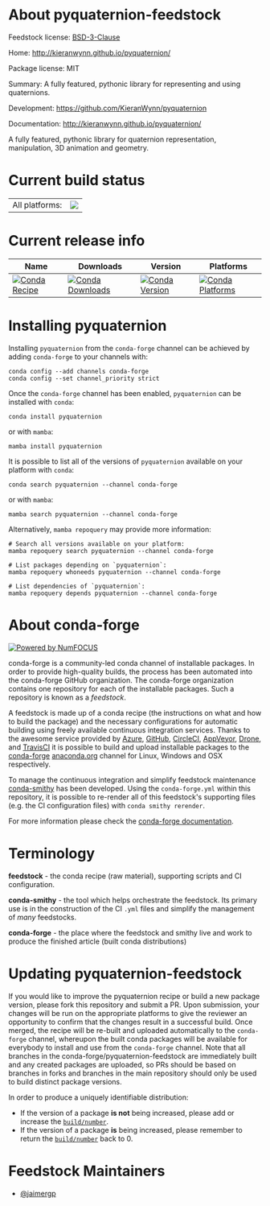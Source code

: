 About pyquaternion-feedstock
============================

Feedstock license: [BSD-3-Clause](https://github.com/conda-forge/pyquaternion-feedstock/blob/main/LICENSE.txt)

Home: http://kieranwynn.github.io/pyquaternion/

Package license: MIT

Summary: A fully featured, pythonic library for representing and using quaternions.

Development: https://github.com/KieranWynn/pyquaternion

Documentation: http://kieranwynn.github.io/pyquaternion/

A fully featured, pythonic library for quaternion representation,
manipulation, 3D animation and geometry.


Current build status
====================


<table><tr><td>All platforms:</td>
    <td>
      <a href="https://dev.azure.com/conda-forge/feedstock-builds/_build/latest?definitionId=11733&branchName=main">
        <img src="https://dev.azure.com/conda-forge/feedstock-builds/_apis/build/status/pyquaternion-feedstock?branchName=main">
      </a>
    </td>
  </tr>
</table>

Current release info
====================

| Name | Downloads | Version | Platforms |
| --- | --- | --- | --- |
| [![Conda Recipe](https://img.shields.io/badge/recipe-pyquaternion-green.svg)](https://anaconda.org/conda-forge/pyquaternion) | [![Conda Downloads](https://img.shields.io/conda/dn/conda-forge/pyquaternion.svg)](https://anaconda.org/conda-forge/pyquaternion) | [![Conda Version](https://img.shields.io/conda/vn/conda-forge/pyquaternion.svg)](https://anaconda.org/conda-forge/pyquaternion) | [![Conda Platforms](https://img.shields.io/conda/pn/conda-forge/pyquaternion.svg)](https://anaconda.org/conda-forge/pyquaternion) |

Installing pyquaternion
=======================

Installing `pyquaternion` from the `conda-forge` channel can be achieved by adding `conda-forge` to your channels with:

```
conda config --add channels conda-forge
conda config --set channel_priority strict
```

Once the `conda-forge` channel has been enabled, `pyquaternion` can be installed with `conda`:

```
conda install pyquaternion
```

or with `mamba`:

```
mamba install pyquaternion
```

It is possible to list all of the versions of `pyquaternion` available on your platform with `conda`:

```
conda search pyquaternion --channel conda-forge
```

or with `mamba`:

```
mamba search pyquaternion --channel conda-forge
```

Alternatively, `mamba repoquery` may provide more information:

```
# Search all versions available on your platform:
mamba repoquery search pyquaternion --channel conda-forge

# List packages depending on `pyquaternion`:
mamba repoquery whoneeds pyquaternion --channel conda-forge

# List dependencies of `pyquaternion`:
mamba repoquery depends pyquaternion --channel conda-forge
```


About conda-forge
=================

[![Powered by
NumFOCUS](https://img.shields.io/badge/powered%20by-NumFOCUS-orange.svg?style=flat&colorA=E1523D&colorB=007D8A)](https://numfocus.org)

conda-forge is a community-led conda channel of installable packages.
In order to provide high-quality builds, the process has been automated into the
conda-forge GitHub organization. The conda-forge organization contains one repository
for each of the installable packages. Such a repository is known as a *feedstock*.

A feedstock is made up of a conda recipe (the instructions on what and how to build
the package) and the necessary configurations for automatic building using freely
available continuous integration services. Thanks to the awesome service provided by
[Azure](https://azure.microsoft.com/en-us/services/devops/), [GitHub](https://github.com/),
[CircleCI](https://circleci.com/), [AppVeyor](https://www.appveyor.com/),
[Drone](https://cloud.drone.io/welcome), and [TravisCI](https://travis-ci.com/)
it is possible to build and upload installable packages to the
[conda-forge](https://anaconda.org/conda-forge) [anaconda.org](https://anaconda.org/)
channel for Linux, Windows and OSX respectively.

To manage the continuous integration and simplify feedstock maintenance
[conda-smithy](https://github.com/conda-forge/conda-smithy) has been developed.
Using the ``conda-forge.yml`` within this repository, it is possible to re-render all of
this feedstock's supporting files (e.g. the CI configuration files) with ``conda smithy rerender``.

For more information please check the [conda-forge documentation](https://conda-forge.org/docs/).

Terminology
===========

**feedstock** - the conda recipe (raw material), supporting scripts and CI configuration.

**conda-smithy** - the tool which helps orchestrate the feedstock.
                   Its primary use is in the construction of the CI ``.yml`` files
                   and simplify the management of *many* feedstocks.

**conda-forge** - the place where the feedstock and smithy live and work to
                  produce the finished article (built conda distributions)


Updating pyquaternion-feedstock
===============================

If you would like to improve the pyquaternion recipe or build a new
package version, please fork this repository and submit a PR. Upon submission,
your changes will be run on the appropriate platforms to give the reviewer an
opportunity to confirm that the changes result in a successful build. Once
merged, the recipe will be re-built and uploaded automatically to the
`conda-forge` channel, whereupon the built conda packages will be available for
everybody to install and use from the `conda-forge` channel.
Note that all branches in the conda-forge/pyquaternion-feedstock are
immediately built and any created packages are uploaded, so PRs should be based
on branches in forks and branches in the main repository should only be used to
build distinct package versions.

In order to produce a uniquely identifiable distribution:
 * If the version of a package **is not** being increased, please add or increase
   the [``build/number``](https://docs.conda.io/projects/conda-build/en/latest/resources/define-metadata.html#build-number-and-string).
 * If the version of a package **is** being increased, please remember to return
   the [``build/number``](https://docs.conda.io/projects/conda-build/en/latest/resources/define-metadata.html#build-number-and-string)
   back to 0.

Feedstock Maintainers
=====================

* [@jaimergp](https://github.com/jaimergp/)


